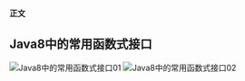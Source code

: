 **正文**




## Java8中的常用函数式接口
![Java8中的常用函数式接口01](Java8中的常用函数式接口01.png)
![Java8中的常用函数式接口02](Java8中的常用函数式接口02.png)